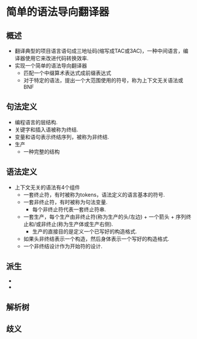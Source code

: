 # 简单的语法导向翻译器
## 概述
- 翻译典型的项目语言语句成三地址码(缩写成TAC或3AC)，一种中间语言，编译器使用它来改进代码转换效率.
- 实现一个简单的语法导向翻译器
	- 匹配一个中缀算术表达式成前缀表达式
	- 对于特定的语法，提出一个大范围使用的符号，称为上下文无关语法或BNF

## 句法定义
- 编程语言的层结构.
- 关键字和插入语被称为终结.
- 变量和语句表示终结序列，被称为非终结.
- 生产
	- 一种完整的结构

## 语法定义
- 上下文无关的语法有4个组件
	- 一套终止符，有时被称为tokens，语法定义的语言基本的符号.
	- 一套非终止符，有时被称为句法变量.
		- 每个非终止符代表一套终止符串.
	- 一套生产，每个生产由非终止符(称为生产的头/左边) + 一个箭头 + 序列终止和/或非终止(称为生产体或生产右侧).
		- 生产的直接目的是定义一个已写好的构造格式.
	- 如果头非终结表示一个构造，然后身体表示一个写好的构造格式.
	- 一个非终结设计作为开始符的设计.

## 派生
- 
- 

## 解析树


## 歧义